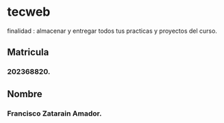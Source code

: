 # tecweb
finalidad : almacenar y entregar todos tus practicas y proyectos del curso.

## Matricula
### 202368820.

## Nombre
### Francisco Zatarain Amador.
